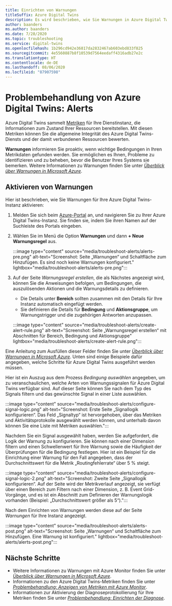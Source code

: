 ```yaml
---
title: Einrichten von Warnungen
titleSuffix: Azure Digital Twins
description: Es wird beschrieben, wie Sie Warnungen in Azure Digital Twins-Metriken aktivieren.
author: baanders
ms.author: baanders
ms.date: 7/28/2020
ms.topic: troubleshooting
ms.service: digital-twins
ms.openlocfilehash: 1b296cd942e36817da2832467ab603ebd833f825
ms.sourcegitcommit: 4e5560887b8f10539d7564eedaff4316adb27e2c
ms.translationtype: HT
ms.contentlocale: de-DE
ms.lasthandoff: 08/06/2020
ms.locfileid: "87907598"
---
```

# <a name="troubleshooting-azure-digital-twins-alerts"></a>Problembehandlung von Azure Digital Twins: Alerts

Azure Digital Twins sammelt [Metriken](troubleshoot-metrics.md) für Ihre Dienstinstanz, die Informationen zum Zustand Ihrer Ressourcen bereitstellen. Mit diesen Metriken können Sie die allgemeine Integrität des Azure Digital Twins-Diensts und der damit verbundenen Ressourcen bewerten.

**Warnungen** informieren Sie proaktiv, wenn wichtige Bedingungen in Ihren Metrikdaten gefunden werden. Sie ermöglichen es Ihnen, Probleme zu identifizieren und zu beheben, bevor die Benutzer Ihres Systems sie bemerken. Weitere Informationen zu Warnungen finden Sie unter [*Überblick über Warnungen in Microsoft Azure*](../azure-monitor/platform/alerts-overview.md).

## <a name="turn-on-alerts"></a>Aktivieren von Warnungen

Hier ist beschrieben, wie Sie Warnungen für Ihre Azure Digital Twins-Instanz aktivieren:

1. Melden Sie sich beim [Azure-Portal](https://portal.azure.com) an, und navigieren Sie zu Ihrer Azure Digital Twins-Instanz. Sie finden sie, indem Sie ihren Namen auf der Suchleiste des Portals eingeben. 

2. Wählen Sie im Menü die Option **Warnungen** und dann **+ Neue Warnungsregel** aus.

    :::image type="content" source="media/troubleshoot-alerts/alerts-pre.png" alt-text="Screenshot: Seite „Warnungen“ und Schaltfläche zum Hinzufügen. Es sind noch keine Warnungen konfiguriert." lightbox="media/troubleshoot-alerts/alerts-pre.png":::

3. Auf der Seite *Warnungsregel erstellen*, die als Nächstes angezeigt wird, können Sie die Anweisungen befolgen, um Bedingungen, die auszulösenden Aktionen und die Warnungsdetails zu definieren.     
    * Die Details unter **Bereich** sollten zusammen mit den Details für Ihre Instanz automatisch eingefügt werden.
    * Sie definieren die Details für **Bedingung** und **Aktionsgruppe**, um Warnungstrigger und die zugehörigen Antworten anzupassen.

    :::image type="content" source="media/troubleshoot-alerts/create-alert-rule.png" alt-text="Screenshot: Seite „Warnungsregel erstellen“ mit Abschnitten für Bereich, Bedingung und Aktionsgruppe" lightbox="media/troubleshoot-alerts/create-alert-rule.png":::

Eine Anleitung zum Ausfüllen dieser Felder finden Sie unter [*Überblick über Warnungen in Microsoft Azure*](../azure-monitor/platform/alerts-overview.md). Unten sind einige Beispiele dafür angegeben, welche Schritte für Azure Digital Twins ausgeführt werden müssen.

Hier ist ein Auszug aus dem Prozess *Bedingung auswählen* angegeben, um zu veranschaulichen, welche Arten von Warnungssignalen für Azure Digital Twins verfügbar sind. Auf dieser Seite können Sie nach dem Typ des Signals filtern und das gewünschte Signal in einer Liste auswählen.

:::image type="content" source="media/troubleshoot-alerts/configure-signal-logic.png" alt-text="Screenshot: Erste Seite „Signallogik konfigurieren“. Das Feld „Signaltyp“ ist hervorgehoben, über das Metriken und Aktivitätsprotokolle ausgewählt werden können, und unterhalb davon können Sie eine Liste mit Metriken auswählen.":::

Nachdem Sie ein Signal ausgewählt haben, werden Sie aufgefordert, die Logik der Warnung zu konfigurieren. Sie können nach einer Dimension filtern und einen Schwellenwert für Ihre Warnung sowie die Häufigkeit der Überprüfungen für die Bedingung festlegen. Hier ist ein Beispiel für die Einrichtung einer Warnung für den Fall angegeben, dass der Durchschnittswert für die Metrik „Routingfehlerrate“ über 5 % steigt.

:::image type="content" source="media/troubleshoot-alerts/configure-signal-logic-2.png" alt-text="Screenshot: Zweite Seite „Signallogik konfigurieren“. Auf der Seite wird der Metrikverlauf angezeigt, sie verfügt über einen Bereich zum Filtern nach einer Dimension, z. B. Event Grid-Vorgänge, und es ist ein Abschnitt zum Definieren der Warnungslogik vorhanden (Beispiel: „Durchschnittswert größer als 5“).":::
 
Nach dem Einrichten von Warnungen werden diese auf der Seite *Warnungen* für Ihre Instanz angezeigt.
 
:::image type="content" source="media/troubleshoot-alerts/alerts-post.png" alt-text="Screenshot: Seite „Warnungen“ und Schaltfläche zum Hinzufügen. Eine Warnung ist konfiguriert." lightbox="media/troubleshoot-alerts/alerts-post.png":::


## <a name="next-steps"></a>Nächste Schritte

* Weitere Informationen zu Warnungen mit Azure Monitor finden Sie unter [*Überblick über Warnungen in Microsoft Azure*](../azure-monitor/platform/alerts-overview.md).
* Informationen zu den Azure Digital Twins-Metriken finden Sie unter [*Problembehandlung: Anzeigen von Metriken mit Azure Monitor*](troubleshoot-metrics.md).
* Informationen zur Aktivierung der Diagnoseprotokollierung für Ihre Metriken finden Sie unter [*Problembehandlung: Einrichten der Diagnose*](troubleshoot-diagnostics.md).
